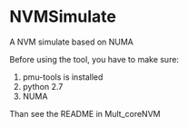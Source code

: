 # NVMSimulate
A NVM simulate based on NUMA

Before using the tool, you have to make sure:
1. pmu-tools is installed
2. python 2.7
3. NUMA 

Than see the README in Mult_coreNVM
